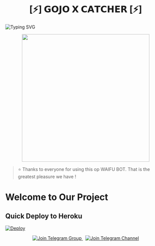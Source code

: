 <h1 align="center"><b>[⚡] 𝗚𝗢𝗝𝗢 𝗫 𝗖𝗔𝗧𝗖𝗛𝗘𝗥 [⚡]</b></h1>

</h2>

![Typing SVG](https://readme-typing-svg.herokuapp.com/?lines=ㅤ+𝚆𝙴𝙻𝙲𝙾𝙼𝙴+𝚃𝙾+ɢᴏᴊᴏ+ᴄᴀᴛᴄʜᴇʀ+𝚁𝙴𝙿𝙾+;ㅤ+𝚃𝙷𝙸𝚂+𝙸𝚂+𝙰+𝙰𝙳𝚅𝙰𝙽𝙲𝙴+ᴡᴀɪғᴜ+ᴄᴀᴛᴄʜᴇʀ+𝙱𝙾𝚃;𝙿𝙾𝚆𝙴𝚁𝙴𝙳+𝙱𝚈+☞+𝗧𝗛𝗘+𝗧𝗘𝗔𝗠+𝗚𝗢𝗝𝗢)

<p align="center"><a href="https://t.me/PyXen"><img src="https://files.catbox.moe/wzydml.jpg" width="400"></a></p>


> ⭐️ Thanks to everyone for using this op WAIFU BOT. That is the greatest pleasure we have !
# Welcome to Our Project

## Quick Deploy to Heroku

[![Deploy](https://www.herokucdn.com/deploy/button.svg)](https://dashboard.heroku.com/new?template=https://github.com/HKMUSIC/Gojowaifu)

<p align="center">
  <a href="https://t.me/Zyroupdates">
    <img src="https://img.shields.io/badge/Join%20Group-Telegram-blue?logo=telegram" alt="Join Telegram Group">
  </a>
  &nbsp;
  <a href="https://t.me/ZyroBotCodes">
    <img src="https://img.shields.io/badge/Join%20Channel-Telegram-blue?logo=telegram" alt="Join Telegram Channel">
  </a>
</p>
